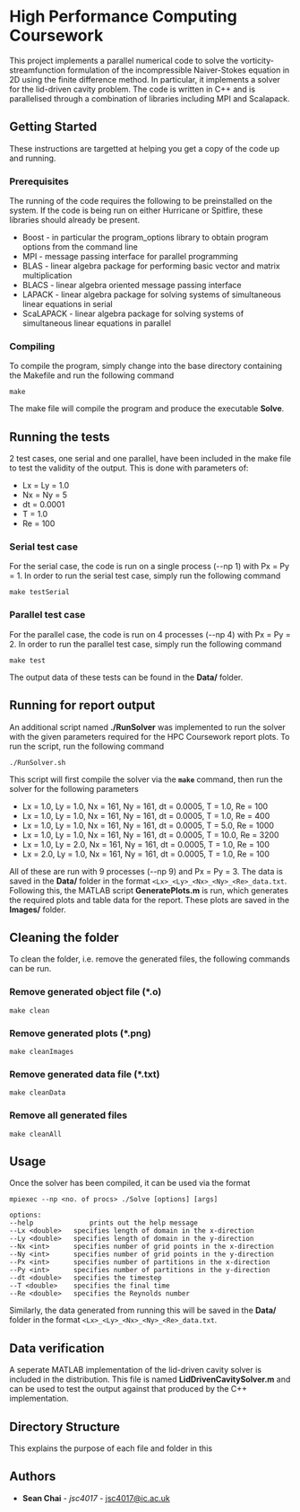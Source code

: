 # High Performance Computing Coursework

This project implements a parallel numerical code to solve the vorticity-streamfunction formulation of the incompressible Naiver-Stokes equation in 2D using the finite difference method. In particular, it implements a solver for the lid-driven cavity problem. The code is written in C++ and is parallelised through a combination of libraries including MPI and Scalapack.



## Getting Started

These instructions are targetted at helping you get a copy of the code up and running.

### Prerequisites

The running of the code requires the following to be preinstalled on the system. If the code is being run on either Hurricane or Spitfire, these libraries should already be present.

* Boost - in particular the program_options library to obtain program options from the command line
* MPI - message passing interface for parallel programming
* BLAS - linear algebra package for performing basic vector and matrix multiplication
* BLACS - linear algebra oriented message passing interface
* LAPACK - linear algebra package for solving systems of simultaneous linear equations in serial
* ScaLAPACK - linear algebra package for solving systems of simultaneous linear equations in parallel

### Compiling

To compile the program, simply change into the base directory containing the Makefile and run the following command

```shell
make
```

The make file will compile the program and produce the executable **Solve**.



## Running the tests

2 test cases, one serial and one parallel, have been included in the make file to test the validity of the output. This is done with parameters of:

* Lx = Ly = 1.0
* Nx = Ny = 5
* dt = 0.0001
* T = 1.0
* Re = 100

### Serial test case

For the serial case, the code is run on a single process (--np 1) with Px = Py = 1. In order to run the serial test case, simply run the following command

```shell
make testSerial
```

### Parallel test case

For the parallel case, the code is run on 4 processes (--np 4) with Px = Py = 2. In order to run the parallel test case, simply run the following command

```shell
make test
```

The output data of these tests can be found in the **Data/** folder.



## Running for report output

An additional script named **./RunSolver** was implemented to run the solver with the given parameters required for the HPC Coursework report plots. To run the script, run the following command

```shell
./RunSolver.sh
```

This script will first compile the solver via the **`make`** command, then run the solver for the following parameters

* Lx = 1.0, Ly = 1.0, Nx = 161, Ny = 161, dt = 0.0005, T = 1.0, Re = 100
* Lx = 1.0, Ly = 1.0, Nx = 161, Ny = 161, dt = 0.0005, T = 1.0, Re = 400
* Lx = 1.0, Ly = 1.0, Nx = 161, Ny = 161, dt = 0.0005, T = 5.0, Re = 1000
* Lx = 1.0, Ly = 1.0, Nx = 161, Ny = 161, dt = 0.0005, T = 10.0, Re = 3200
* Lx = 1.0, Ly = 2.0, Nx = 161, Ny = 161, dt = 0.0005, T = 1.0, Re = 100
* Lx = 2.0, Ly = 1.0, Nx = 161, Ny = 161, dt = 0.0005, T = 1.0, Re = 100

All of these are run with 9 processes (--np 9) and Px = Py = 3. The data is saved in the **Data/** folder in the format `<Lx>_<Ly>_<Nx>_<Ny>_<Re>_data.txt`. Following this, the MATLAB script **GeneratePlots.m** is run, which generates the required plots and table data for the report. These plots are saved in the **Images/** folder. 



## Cleaning the folder

To clean the folder, i.e. remove the generated files, the following commands can be run.

### Remove generated object file (*.o)

```shell
make clean
```

### Remove generated plots (*.png)

```shell
make cleanImages
```

### Remove generated data file (*.txt)

```shell
make cleanData
```

### Remove all generated files

```shell
make cleanAll
```



## Usage

Once the solver has been compiled, it can be used via the format

```shell
mpiexec --np <no. of procs> ./Solve [options] [args]
```

```
options:
--help				prints out the help message
--Lx <double>	specifies length of domain in the x-direction
--Ly <double>	specifies length of domain in the y-direction
--Nx <int>		specifies number of grid points in the x-direction
--Ny <int>		specifies number of grid points in the y-direction
--Px <int>		specifies number of partitions in the x-direction
--Py <int>		specifies number of partitions in the y-direction
--dt <double>	specifies the timestep
--T <double>	specifies the final time
--Re <double>	specifies the Reynolds number
```

Similarly, the data generated from running this will be saved in the **Data/** folder in the format `<Lx>_<Ly>_<Nx>_<Ny>_<Re>_data.txt`.



## Data verification

A seperate MATLAB implementation of the lid-driven cavity solver is included in the distribution. This file is named **LidDrivenCavitySolver.m** and can be used to test the output against that produced by the C++ implementation.



## Directory Structure

This explains the purpose of each file and folder in this 



## Authors

* **Sean Chai** - *jsc4017* - [jsc4017@ic.ac.uk](mailto:jsc4017@ic.ac.uk)
